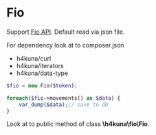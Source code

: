 Fio
=====
Support [Fio API](http://www.fio.sk/docs/cz/API_Bankovnictvi.pdf). Default read via json file.

For dependency look at to composer.json
- h4kuna/curl
- h4kuna/iterators
- h4kuna/data-type

```php
$fio = new Fio($token);

foreach($fio->movements() as $data) {
    var_dump($data);// save to db
}
```
Look at to public method of class **\h4kuna\fio\Fio**.
